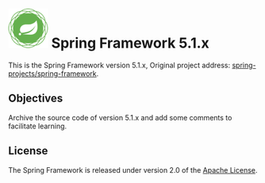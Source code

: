 # <img src="src/docs/asciidoc/images/spring-framework.png" width="80" height="80"> Spring Framework 5.1.x

This is the Spring Framework version 5.1.x, Original project address: [spring-projects/spring-framework](https://github.com/spring-projects/spring-framework).

## Objectives

Archive the source code of version 5.1.x and add some comments to facilitate learning.

## License

The Spring Framework is released under version 2.0 of the [Apache License](https://www.apache.org/licenses/LICENSE-2.0).
